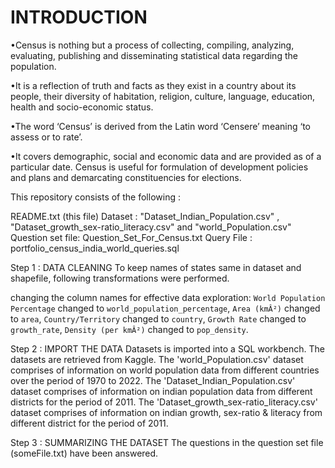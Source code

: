 # INTRODUCTION
•Census is nothing but a process of collecting, compiling, analyzing, evaluating, publishing and disseminating statistical data regarding the population.

•It is a reflection of truth and facts as they exist in a country about its people, their diversity of habitation, religion, culture, language, education, health and socio-economic status.

•The word ‘Census’ is derived from the Latin word ‘Censere’ meaning ‘to assess or to rate’.

•It covers demographic, social and economic data and are provided as of a particular date. Census is useful for formulation of development policies and plans and demarcating constituencies for elections.

This repository consists of the following :

README.txt (this file)
Dataset : "Dataset_Indian_Population.csv" , "Dataset_growth_sex-ratio_literacy.csv" and "world_Population.csv"
Question set file: Question_Set_For_Census.txt
Query File : portfolio_census_india_world_queries.sql

Step 1 : DATA CLEANING
To keep names of states same in dataset and shapefile, following transformations were performed.

changing the column names for effective data exploration: 
`World Population Percentage` changed to `world_population_percentage`,
`Area (kmÂ²)` changed to `area`,
`Country/Territory` changed to `country`,
`Growth Rate` changed to `growth_rate`,
`Density (per kmÂ²)` changed to `pop_density`.

Step 2 : IMPORT THE DATA
Datasets is imported into a SQL workbench.
The datasets are retrieved from Kaggle. 
The 'world_Population.csv' dataset comprises of information on world population data from different countries over the period of 1970 to 2022.
The 'Dataset_Indian_Population.csv' dataset comprises of information on indian population data from different districts for the period of 2011.
The 'Dataset_growth_sex-ratio_literacy.csv' dataset comprises of information on indian growth, sex-ratio & literacy from different district for the period of 2011.

Step 3 : SUMMARIZING THE DATASET
The questions in the question set file (someFile.txt) have been answered.

